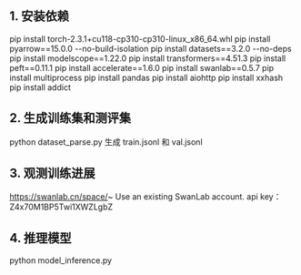## 1. 安装依赖
pip install torch-2.3.1+cu118-cp310-cp310-linux_x86_64.whl
pip install pyarrow==15.0.0 --no-build-isolation
pip install datasets==3.2.0 --no-deps
pip install modelscope==1.22.0
pip install transformers==4.51.3
pip install peft==0.11.1
pip install accelerate==1.6.0
pip install swanlab==0.5.7
pip install multiprocess
pip install pandas
pip install aiohttp
pip install xxhash
pip install addict

## 2. 生成训练集和测评集
python dataset_parse.py
生成 train.jsonl 和 val.jsonl

## 3. 观测训练进展
https://swanlab.cn/space/~
Use an existing SwanLab account.
api key：Z4x70M1BP5Twi1XWZLgbZ

## 4. 推理模型
python model_inference.py
